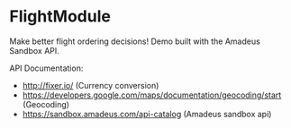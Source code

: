 # FlightModule
Make better flight ordering decisions! Demo built with the Amadeus Sandbox API.

API Documentation:
- http://fixer.io/ (Currency conversion)
- https://developers.google.com/maps/documentation/geocoding/start (Geocoding)
- https://sandbox.amadeus.com/api-catalog (Amadeus sandbox api)
